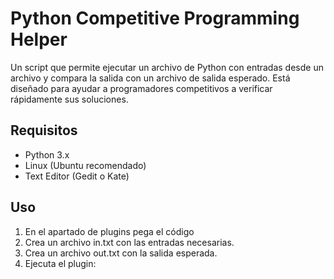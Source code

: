 # Python Competitive Programming Helper

Un script que permite ejecutar un archivo de Python con entradas desde un archivo y compara la salida con un archivo de salida esperado. Está diseñado para ayudar a programadores competitivos a verificar rápidamente sus soluciones.

## Requisitos

- Python 3.x
- Linux (Ubuntu recomendado)
- Text Editor (Gedit o Kate)

## Uso
1. En el apartado de plugins pega el código
2. Crea un archivo in.txt con las entradas necesarias.
3. Crea un archivo out.txt con la salida esperada.
4. Ejecuta el plugin:

   

